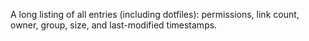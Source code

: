 A long listing of all entries (including dotfiles): permissions, link count, owner, group, size, and last-modified timestamps.
